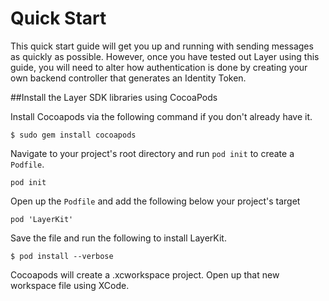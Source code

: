 # Quick Start
This quick start guide will get you up and running with sending messages as quickly as possible. However, once you have tested out Layer using this guide, you will need to alter how authentication is done by creating your own backend controller that generates an Identity Token.

##Install the Layer SDK libraries using CocoaPods

Install Cocoapods via the following command if you don't already have it.

```
$ sudo gem install cocoapods
```

Navigate to your project's root directory and run `pod init` to create a `Podfile`.

```
pod init
```

Open up the `Podfile` and add the following below your project's target

```
pod 'LayerKit'
```

Save the file and run the following to install LayerKit.

```
$ pod install --verbose
```

Cocoapods will create a .xcworkspace project. Open up that new workspace file using XCode.
